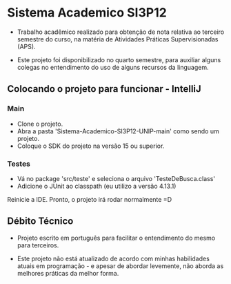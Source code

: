 # Sistema Academico SI3P12

- Trabalho acadêmico realizado para obtenção de nota relativa ao terceiro semestre do curso, na matéria de Atividades Práticas Supervisionadas (APS).

- Este projeto foi disponibilizado no quarto semestre, para auxiliar alguns colegas no entendimento do uso de alguns recursos da linguagem.

## Colocando o projeto para funcionar - IntelliJ

### Main
- Clone o projeto.
- Abra a pasta 'Sistema-Academico-SI3P12-UNIP-main' como sendo um projeto.
- Coloque o SDK do projeto na versão 15 ou superior.
### Testes
- Vá no package 'src/teste' e seleciona o arquivo 'TesteDeBusca.class'
- Adicione o JUnit ao classpath (eu utilizo a versão 4.13.1)

Reinicie a IDE. Pronto, o projeto irá rodar normalmente =D

## Débito Técnico

- Projeto escrito em português para facilitar o entendimento do mesmo para terceiros.

- Este projeto não está atualizado de acordo com minhas habilidades atuais em programação - e apesar de abordar levemente, não aborda as melhores práticas da melhor forma.
